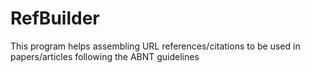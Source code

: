 # RefBuilder
This program helps assembling URL references/citations to be used in  papers/articles following the ABNT guidelines
